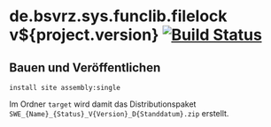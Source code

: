 de.bsvrz.sys.funclib.filelock v${project.version} [![Build Status](https://travis-ci.org/datenverteiler/de.bsvrz.sys.funclib.filelock.svg?branch=develop)](https://travis-ci.org/datenverteiler/de.bsvrz.sys.funclib.filelock)
====================================


Bauen und Veröffentlichen
-------------------------

    install site assembly:single

Im Ordner `target` wird damit das Distributionspaket
`SWE_{Name}_{Status}_V{Version}_D{Standdatum}.zip` erstellt.
